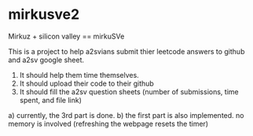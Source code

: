 # mirkusve2
Mirkuz + silicon valley == mirkuSVe

This is a project to help a2svians submit thier leetcode answers to github and a2sv google sheet.
1. It should help them time themselves.
2. It should upload their code to their github
3. It should fill the a2sv question sheets (number of submissions, time spent, and file link)

a) currently, the 3rd part is done.
b) the first part is also implemented. no memory is involved (refreshing the webpage resets the timer)
